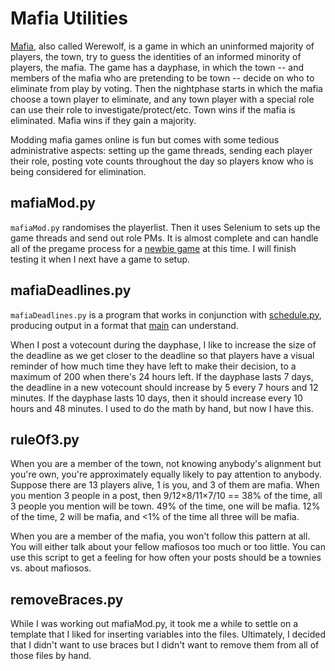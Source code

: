 # Mafia Utilities

[Mafia](https://wiki.mafiascum.net/index.php?title=Main_Page), also called Werewolf, is a game in which an uninformed majority of players, the town, try to guess the identities of an informed minority of players, the mafia. The game has a dayphase, in which the town -- and members of the mafia who are pretending to be town -- decide on who to eliminate from play by voting. Then the nightphase starts in which the mafia choose a town player to eliminate, and any town player with a special role can use their role to investigate/protect/etc. Town wins if the mafia is eliminated. Mafia wins if they gain a majority.

Modding mafia games online is fun but comes with some tedious administrative aspects: setting up the game threads, sending each player their role, posting vote counts throughout the day so players know who is being considered for elimination.

## mafiaMod.py

`mafiaMod.py` randomises the playerlist. Then it uses Selenium to sets up the game threads and send out role PMs. It is almost complete and can handle all of the pregame process for a [newbie game](https://forum.mafiascum.net/viewtopic.php?f=4) at this time. I will finish testing it when I next have a game to setup.

## mafiaDeadlines.py

`mafiaDeadlines.py` is a program that works in conjunction with [schedule.py](https://github.com/youve/schedule/blob/master/schedule.py), producing output in a format that [main](https://github.com/youve/schedule/blob/master/files/main) can understand.

When I post a votecount during the dayphase, I like to increase the size of the deadline as we get closer to the deadline so that players have a visual reminder of how much time they have left to make their decision, to a maximum of 200 when there's 24 hours left. If the dayphase lasts 7 days, the deadline in a new votecount should increase by 5 every 7 hours and 12 minutes. If the dayphase lasts 10 days, then it should increase every 10 hours and 48 minutes. I used to do the math by hand, but now I have this.

## ruleOf3.py

When you are a member of the town, not knowing anybody's alignment but you're own, you're approximately equally likely to pay attention to anybody. Suppose there are 13 players alive, 1 is you, and 3 of them are mafia. When you mention 3 people in a post, then 9/12×8/11×7/10 == 38% of the time, all 3 people you mention will be town. 49% of the time, one will be mafia. 12% of the time, 2 will be mafia, and <1% of the time all three will be mafia.

When you are a member of the mafia, you won't follow this pattern at all. You will either talk about your fellow mafiosos too much or too little. You can use this script to get a feeling for how often your posts should be a townies vs. about mafiosos.

## removeBraces.py

While I was working out mafiaMod.py, it took me a while to settle on a template that I liked for inserting variables into the files. Ultimately, I decided that I didn't want to use braces but I didn't want to remove them from all of those files by hand.